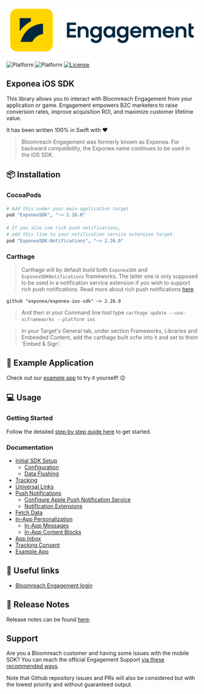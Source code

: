 <p align="center">
  <img src="./Documentation/images/logo_engagement.png?raw=true" alt="Exponea"/>
</p>

![Platform](https://img.shields.io/badge/Platform-iOS-lightgrey.svg?style=flat)
![Platform](https://img.shields.io/badge/Swift-4.2+-green.svg?style=flat)
[![License](https://img.shields.io/badge/License-MIT-yellow.svg)](https://opensource.org/licenses/MIT)

## Exponea iOS SDK

This library allows you to interact with Bloomreach Engagement from your application or game. Engagement empowers B2C marketers to raise conversion rates, improve acquisition ROI, and maximize customer lifetime value.

It has been written 100% in Swift with ❤️

> 
> Bloomreach Engagement was formerly known as Exponea. For backward compatibility, the Exponea name continues to be used in the iOS SDK.

## 📦 Installation

### CocoaPods

```ruby
# Add this under your main application target
pod "ExponeaSDK", "~> 2.26.0"

# If you also use rich push notifications,
# add this line to your notification service extension target.
pod "ExponeaSDK-Notifications", "~> 2.26.0"
```

### Carthage

> Carthage will by default build both `ExponeaSDK` and `ExponeaSDKNotifications` frameworks. The latter one is only supposed to be used in a notification service extension if you wish to support rich push notifications. Read more about rich push notifications [here](https://documentation.bloomreach.com/engagement/docs/ios-sdk-push-notifications#rich-push-notifications).

```
github "exponea/exponea-ios-sdk" ~> 2.26.0
```
> And then in your Command line tool type ```carthage update --use-xcframeworks --platform ios```

> In your Target's General tab, under section Frameworks, Libraries and Embeeded Content, add the carthage built xcfw into it and set to them 'Embed & Sign'.

## 📱 Example Application

Check out our [example app](https://github.com/exponea/exponea-ios-sdk/tree/master/ExponeaSDK/Example) to try it yourself! 😉

## 💻 Usage

### Getting Started

Follow the detailed [step by step guide here](https://documentation.bloomreach.com/engagement/docs/ios-sdk-setup) to get started.

### Documentation

- [Initial SDK Setup](https://documentation.bloomreach.com/engagement/docs/ios-sdk-setup)
  - [Configuration](https://documentation.bloomreach.com/engagement/docs/ios-sdk-configuration)
  - [Data Flushing](https://documentation.bloomreach.com/engagement/docs/ios-sdk-data-flushing)
- [Tracking](https://documentation.bloomreach.com/engagement/docs/ios-sdk-tracking)
- [Universal Links](https://documentation.bloomreach.com/engagement/docs/ios-sdk-universal-links)
- [Push Notifications](https://documentation.bloomreach.com/engagement/docs/ios-sdk-push-notifications)
  - [Configure Apple Push Notification Service](https://documentation.bloomreach.com/engagement/docs/ios-sdk-configure-apns)
  - [Notification Extensions](https://documentation.bloomreach.com/engagement/docs/ios-sdk-notification-extensions)
- [Fetch Data](https://documentation.bloomreach.com/engagement/docs/ios-sdk-fetch-data)
- [In-App Personalization](https://documentation.bloomreach.com/engagement/docs/ios-sdk-in-app-personalization)
  - [In-App Messages](https://documentation.bloomreach.com/engagement/docs/ios-sdk-in-app-messages)
  - [In-App Content Blocks](https://documentation.bloomreach.com/engagement/docs/ios-sdk-in-app-content-blocks)
- [App Inbox](https://documentation.bloomreach.com/engagement/docs/ios-sdk-app-inbox)
- [Tracking Consent](https://documentation.bloomreach.com/engagement/docs/ios-sdk-tracking-consent)
- [Example App](https://documentation.bloomreach.com/engagement/docs/ios-sdk-example-app)

## 🔗 Useful links

* [Bloomreach Engagement login](https://app.exponea.com/login)

## 📝 Release Notes

Release notes can be found [here](https://documentation.bloomreach.com/engagement/docs/ios-sdk-release-notes).

## Support

Are you a Bloomreach customer and having some issues with the mobile SDK? You can reach the official Engagement Support [via these recommended ways](https://documentation.bloomreach.com/engagement/docs/engagement-support#contacting-the-support).

Note that Github repository issues and PRs will also be considered but with the lowest priority and without guaranteed output.
